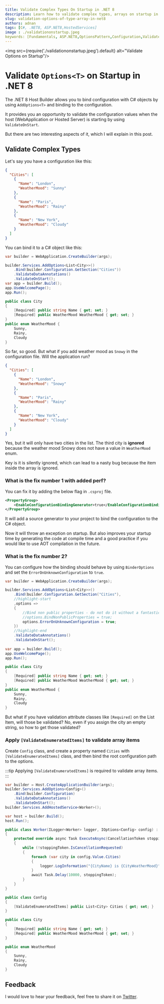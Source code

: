```yaml
---
title: Validate Complex Types On Startup in .NET 8  
description: Learn how to validate complex types, arrays on startup in .NET 8.
slug: validation-options-of-type-array-in-net8
authors: adnan 
tags: [C#, .NET8, ASP.NET8,HostedServices]
image : ./validationonstartup.jpeg
keywords: [Fundamentals, ASP.NET8,OptionsPattern,Configuration,ValidateOptionsOnStartup,AOT]
---
```

<head>

<meta property="og:image:width" content="1200"/>
<meta property="og:image:height" content="500"/>  
<meta name="twitter:creator" content="@madnan_rafiq" />
<meta name="twitter:card" content="summary_large_image" />
<meta name="twitter:title" content="Validate Complex Types On Startup in .NET 8 " />
<meta name="twitter:description" content="Learn how to validate complex types, arrays on startup in .NET 8." />
</head>

<img src={require('./validationonstartup.jpeg').default} alt="Validate Options on Startup"/>


# Validate `Options<T>` on Startup in .NET 8

The .NET 8 Host Builder allows you
to bind configuration with C# objects by using `AddOptions<T>` and binding to the configuration.

It provides you an opportunity to validate the configuration values when the host (WebApplication or Hosted Server) 
is starting by using `ValidateOnStart`.

But there are two interesting aspects of it, which I will explain in this post. 

<!--truncate-->


## Validate Complex Types

Let's say you have a configuration like this:

```json title="appsettings.json"
{
  "Cities": [
    {
      "Name": "London",
      "WeatherMood": "Sunny"
    },
    {
      "Name": "Paris",
      "WeatherMood": "Rainy"
    },
    {
      "Name": "New York",
      "WeatherMood": "Cloudy"
    }
  ]
}
```

You can bind it to a C# object like this:

```csharp title="Startup.cs"
var builder = WebApplication.CreateBuilder(args);

builder.Services.AddOptions<List<City>>()
    .Bind(builder.Configuration.GetSection("Cities"))
    .ValidateDataAnnotations()
    .ValidateOnStart();
var app = builder.Build();
app.UseWelcomePage();
app.Run();

public class City
{
    [Required] public string Name { get; set; }
    [Required] public WeatherMood WeatherMood { get; set; }
}
public enum WeatherMood {
    Sunny,
    Rainy,
    Cloudy
}
```

So far, so good. But what if you add weather mood as `Snowy` in the configuration file. Will the application run?

```json title="appsettings.json"
{
  "Cities": [
    {
      "Name": "London",
      "WeatherMood": "Snowy"
    },
    {
      "Name": "Paris",
      "WeatherMood": "Rainy"
    },
    {
      "Name": "New York",
      "WeatherMood": "Cloudy"
    }
  ]
}
```

Yes, but it will only have two cities in the list. 
The third city is **ignored** because the weather 
mood Snowy does not have a value in `WeatherMood` enum.

Key is it is silently ignored, which can lead to a nasty bug because the item inside the array is ignored.

### What is the fix number 1 with added perf?

You can fix it by adding the below flag in `.csproj` file.

```xml title=".csproj with AOT - Next Big Thing"
<PropertyGroup>
    <EnableConfigurationBindingGenerator>true</EnableConfigurationBindingGenerator>
</PropertyGroup>
```
It will add a source generator to your project to bind the configuration to the C# object.

Now it will throw an exception on startup.
But also improves your startup time by generating the code at compile time 
and a good practice if you would like to use AOT compilation in the future.

### What is the fix number 2?

You can configure how the binding should behave by using `BinderOptions` 
and set the `ErrorOnUnknownConfiguration` to `true`.

```csharp title="Throw on unknown configuration"
var builder = WebApplication.CreateBuilder(args);

builder.Services.AddOptions<List<City>>()
    .Bind(builder.Configuration.GetSection("Cities"),
    //highlight-start
    ,options =>
    {
        //Bind non public properties - do not do it without a fantastic reason
        //options.BindNonPublicProperties = true;
        options.ErrorOnUnknownConfiguration = true;
    })
    //highlight-end
    .ValidateDataAnnotations()
    .ValidateOnStart();
    
var app = builder.Build();
app.UseWelcomePage();
app.Run();

public class City
{
    [Required] public string Name { get; set; }
    [Required] public WeatherMood WeatherMood { get; set; }
}
public enum WeatherMood {
    Sunny,
    Rainy,
    Cloudy
}
```
But what if you have validation attribute classes like `[Required]` on the List Item, will those be validated?
No, even if you assign the city an empty string, so how to get those validated?

### Apply `[ValidateEnumeratedItems]` to validate array items

Create `Config` class, and create a property named `Cities` with `[ValidateEnumeratedItems]` class,
and then bind the root configuration path 
to the options. 

:::tip
Applying `[ValidateEnumeratedItems]` is required to validate array items.
:::

```csharp title="Validate Array Items"
var builder = Host.CreateApplicationBuilder(args);
builder.Services.AddOptions<Config>()
    .Bind(builder.Configuration)
    .ValidateDataAnnotations()
    .ValidateOnStart();
builder.Services.AddHostedService<Worker>();

var host = builder.Build();
host.Run();

public class Worker(ILogger<Worker> logger, IOptions<Config> config) : BackgroundService
{
    protected override async Task ExecuteAsync(CancellationToken stoppingToken)
    {
        while (!stoppingToken.IsCancellationRequested)
        {
            foreach (var city in config.Value.Cities)
            {
                logger.LogInformation("{CityName} is {CityWeatherMood}", city.Name, city.WeatherMood);
            }
            await Task.Delay(10000, stoppingToken);
        }
    }
}

public class Config
{
    [ValidateEnumeratedItems] public List<City> Cities { get; set; }
}

public class City
{
    [Required] public string Name { get; set; }
    [Required] public WeatherMood WeatherMood { get; set; }
}

public enum WeatherMood
{
    Sunny,
    Rainy,
    Cloudy
}
```

## Feedback
I would love to hear your feedback, feel free to share it on [Twitter](https://twitter.com/madnan_rafiq). 

